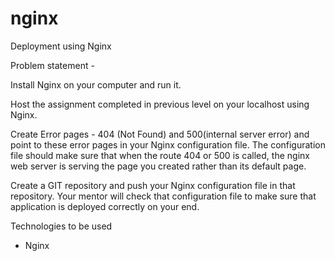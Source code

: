# nginx
Deployment using Nginx

Problem statement -

Install Nginx on your computer and run it.


Host the assignment completed in previous level on your localhost using Nginx.


Create Error pages - 404 (Not Found) and 500(internal server error) and point to
these error pages in your Nginx configuration file. The configuration file should
make sure that when the route 404 or 500 is called, the nginx web server is
serving the page you created rather than its default page.


Create a GIT repository and push your Nginx configuration file in that repository.
Your mentor will check that configuration file to make sure that application is
deployed correctly on your end.

Technologies to be used 

- Nginx
